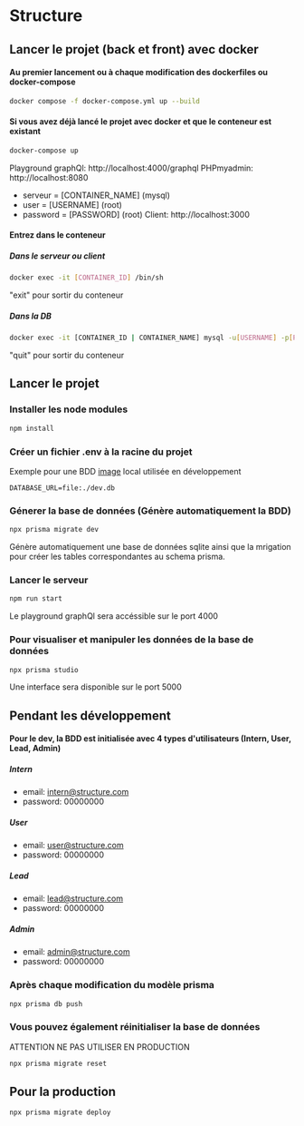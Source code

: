# Structure


## Lancer le projet (back et front) avec docker

#### Au premier lancement ou à chaque modification des dockerfiles ou docker-compose

```sh   
docker compose -f docker-compose.yml up --build
```
#### Si vous avez déjà lancé le projet avec docker et que le conteneur est existant

```sh
docker-compose up
```
Playground graphQl: http://localhost:4000/graphql
PHPmyadmin: http://localhost:8080
  - serveur = [CONTAINER_NAME] (mysql)
  - user = [USERNAME] (root)
  - password = [PASSWORD] (root)
Client: http://localhost:3000

#### Entrez dans le conteneur

##### Dans le serveur ou client
```sh
docker exec -it [CONTAINER_ID] /bin/sh
```
"exit" pour sortir du conteneur

##### Dans la DB
```sh  
docker exec -it [CONTAINER_ID | CONTAINER_NAME] mysql -u[USERNAME] -p[PASSWORD]
```
"quit" pour sortir du conteneur

## Lancer le projet

### Installer les node modules

```sh
npm install
```

### Créer un fichier .env à la racine du projet

Exemple pour une BDD [image]({https://img.shields.io/badge/SQLite-07405E?style=for-the-badge&logo=sqlite&logoColor=white}) local utilisée en développement
```
DATABASE_URL=file:./dev.db
```

### Génerer la base de données (Génère automatiquement la BDD)

```sh
npx prisma migrate dev
```
Génère automatiquement une base de données sqlite ainsi que la mrigation pour créer les tables correspondantes au schema prisma.

### Lancer le serveur

```sh
npm run start
```
Le playground graphQl sera accéssible sur le port 4000

### Pour visualiser et manipuler les données de la base de données

```sh
npx prisma studio
```
Une interface sera disponible sur le port 5000


## Pendant les développement

#### Pour le dev, la BDD est initialisée avec 4 types d'utilisateurs (Intern, User, Lead, Admin)

##### Intern
- email: intern@structure.com
- password: 00000000
##### User
- email: user@structure.com
- password: 00000000
##### Lead
- email: lead@structure.com
- password: 00000000
##### Admin
- email: admin@structure.com
- password: 00000000

### Après chaque modification du modèle prisma

```sh
npx prisma db push
```

### Vous pouvez également réinitialiser la base de données

ATTENTION NE PAS UTILISER EN PRODUCTION
```sh
npx prisma migrate reset
```


## Pour la production
```sh
npx prisma migrate deploy
```

